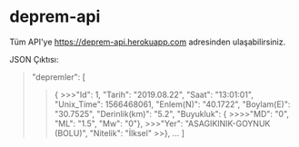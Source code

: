 # deprem-api
Tüm API'ye https://deprem-api.herokuapp.com adresinden ulaşabilirsiniz.

  JSON Çıktısı:

> 
>"depremler": [
>>	{
	>>>"Id": 1,
	"Tarih": "2019.08.22",
	"Saat": "13:01:01",
	"Unix_Time": 1566468061,
	"Enlem(N)": "40.1722",
	"Boylam(E)": "30.7525",
	"Derinlik(km)": "5.2",
	"Buyukluk": {
		>>>>"MD": "0",
		"ML": "1.5",
		"Mw": "0"},
	>>>"Yer": "ASAGIKINIK-GOYNUK (BOLU)",
	"Nitelik": "İlksel"
	>>}, ... ]
